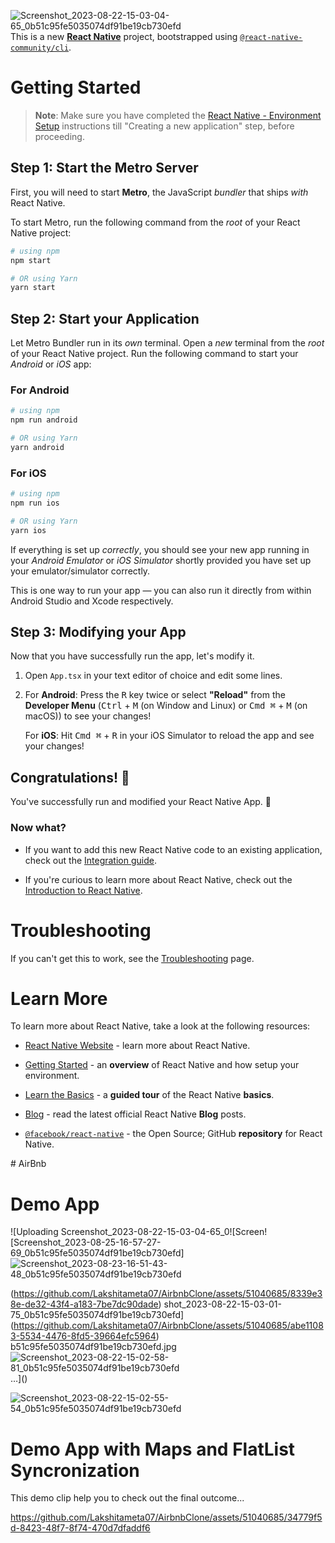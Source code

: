 ![Screenshot_2023-08-22-15-03-04-65_0b51c95fe5035074df91be19cb730efd](https://github.com/Lakshitameta07/AirbnbClone/assets/51040685/3477fecb-94d5-468c-a628-a77d1fd379de)This is a new [**React Native**](https://reactnative.dev) project, bootstrapped using [`@react-native-community/cli`](https://github.com/react-native-community/cli).

# Getting Started

>**Note**: Make sure you have completed the [React Native - Environment Setup](https://reactnative.dev/docs/environment-setup) instructions till "Creating a new application" step, before proceeding.

## Step 1: Start the Metro Server

First, you will need to start **Metro**, the JavaScript _bundler_ that ships _with_ React Native.

To start Metro, run the following command from the _root_ of your React Native project:

```bash
# using npm
npm start

# OR using Yarn
yarn start
```

## Step 2: Start your Application

Let Metro Bundler run in its _own_ terminal. Open a _new_ terminal from the _root_ of your React Native project. Run the following command to start your _Android_ or _iOS_ app:

### For Android

```bash
# using npm
npm run android

# OR using Yarn
yarn android
```

### For iOS

```bash
# using npm
npm run ios

# OR using Yarn
yarn ios
```

If everything is set up _correctly_, you should see your new app running in your _Android Emulator_ or _iOS Simulator_ shortly provided you have set up your emulator/simulator correctly.

This is one way to run your app — you can also run it directly from within Android Studio and Xcode respectively.

## Step 3: Modifying your App

Now that you have successfully run the app, let's modify it.

1. Open `App.tsx` in your text editor of choice and edit some lines.
2. For **Android**: Press the <kbd>R</kbd> key twice or select **"Reload"** from the **Developer Menu** (<kbd>Ctrl</kbd> + <kbd>M</kbd> (on Window and Linux) or <kbd>Cmd ⌘</kbd> + <kbd>M</kbd> (on macOS)) to see your changes!

   For **iOS**: Hit <kbd>Cmd ⌘</kbd> + <kbd>R</kbd> in your iOS Simulator to reload the app and see your changes!

## Congratulations! :tada:

You've successfully run and modified your React Native App. :partying_face:

### Now what?

- If you want to add this new React Native code to an existing application, check out the [Integration guide](https://reactnative.dev/docs/integration-with-existing-apps).
  
- If you're curious to learn more about React Native, check out the [Introduction to React Native](https://reactnative.dev/docs/getting-started).

# Troubleshooting

If you can't get this to work, see the [Troubleshooting](https://reactnative.dev/docs/troubleshooting) page.

# Learn More

To learn more about React Native, take a look at the following resources:

- [React Native Website](https://reactnative.dev) - learn more about React Native.
  
- [Getting Started](https://reactnative.dev/docs/environment-setup) - an **overview** of React Native and how setup your environment.
  
- [Learn the Basics](https://reactnative.dev/docs/getting-started) - a **guided tour** of the React Native **basics**.
  
- [Blog](https://reactnative.dev/blog) - read the latest official React Native **Blog** posts.
  
- [`@facebook/react-native`](https://github.com/facebook/react-native) - the Open Source; GitHub **repository** for React Native.

#   A i r B n b 

# Demo App

![Uploading Screenshot_2023-08-22-15-03-04-65_0![Screen![Screenshot_2023-08-25-16-57-27-69_0b51c95fe5035074df91be19cb730efd]![Screenshot_2023-08-23-16-51-43-48_0b51c95fe5035074df91be19cb730efd](https://github.com/Lakshitameta07/AirbnbClone/assets/51040685/d68ac486-290c-4415-af77-aef21eeb3e32)

(https://github.com/Lakshitameta07/AirbnbClone/assets/51040685/8339e38e-de32-43f4-a183-7be7dc90dade)
shot_2023-08-22-15-03-01-75_0b51c95fe5035074df91be19cb730efd](https://github.com/Lakshitameta07/AirbnbClone/assets/51040685/abe11083-5534-4476-8fd5-39664efc5964)
b51c95fe5035074df91be19cb730efd.jpg![Screenshot_2023-08-22-15-02-58-81_0b51c95fe5035074df91be19cb730efd](https://github.com/Lakshitameta07/AirbnbClone/assets/51040685/12a6dee3-df36-46fe-86c8-37bef5486429)
…]()

 ![Screenshot_2023-08-22-15-02-55-54_0b51c95fe5035074df91be19cb730efd](https://github.com/Lakshitameta07/AirbnbClone/assets/51040685/7e02c1d3-4c33-42e3-b6eb-d6803d7d2e74)

# Demo App with Maps and FlatList Syncronization
This demo clip help you to check out the final outcome...

https://github.com/Lakshitameta07/AirbnbClone/assets/51040685/34779f5d-8423-48f7-8f74-470d7dfaddf6


 
